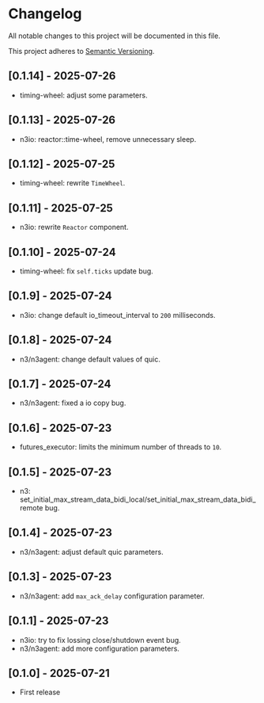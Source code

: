 # Changelog

All notable changes to this project will be documented in this file.

This project adheres to [Semantic Versioning](https://semver.org).

<!--
Note: In this file, do not use the hard wrap in the middle of a sentence for compatibility with GitHub comment style markdown rendering.
-->

## [0.1.14] - 2025-07-26

- timing-wheel: adjust some parameters.

## [0.1.13] - 2025-07-26

- n3io: reactor::time-wheel, remove unnecessary sleep.

## [0.1.12] - 2025-07-25

- timing-wheel: rewrite `TimeWheel`.

## [0.1.11] - 2025-07-25

- n3io: rewrite `Reactor` component.

## [0.1.10] - 2025-07-24

- timing-wheel: fix `self.ticks` update bug.

## [0.1.9] - 2025-07-24

- n3io: change default io_timeout_interval to `200` milliseconds.

## [0.1.8] - 2025-07-24

- n3/n3agent: change default values of quic.

## [0.1.7] - 2025-07-24

- n3/n3agent: fixed a io copy bug.

## [0.1.6] - 2025-07-23

- futures_executor: limits the minimum number of threads to `10`.

## [0.1.5] - 2025-07-23

- n3: set_initial_max_stream_data_bidi_local/set_initial_max_stream_data_bidi_remote bug.

## [0.1.4] - 2025-07-23

- n3/n3agent: adjust default quic parameters.

## [0.1.3] - 2025-07-23

- n3/n3agent: add `max_ack_delay` configuration parameter.

## [0.1.1] - 2025-07-23

- n3io: try to fix lossing close/shutdown event bug.
- n3/n3agent: add more configuration parameters.

## [0.1.0] - 2025-07-21

- First release
